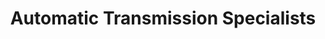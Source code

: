 ---
title: "Automatic Transmission Specialists"
url: /nelson/automatic-transmission-specialists/
shop: Autowerkstatt
---